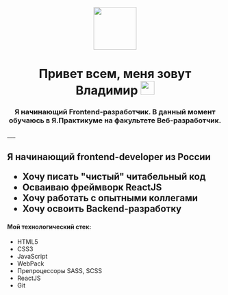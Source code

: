 <div id="header" align="center">
  <img src="[https://media.giphy.com/media/M9gbBd9nbDrOTu1Mqx/giphy.gif](https://media0.giphy.com/media/qgQUggAC3Pfv687qPC/giphy.gif?cid=ecf05e47e8eev9jlxud013pmegsg4dk00ucx9e5aoz0tf54b&ep=v1_gifs_search&rid=giphy.gif&ct=g)" width="100"/>
</div>

<h1 align="center">Привет всем, меня зовут Владимир</a> 
<img src="https://github.com/blackcater/blackcater/raw/main/images/Hi.gif" height="32"/></h1>
<h3 align="center">Я начинающий Frontend-разработчик. В данный момент обучаюсь в Я.Практикуме на факультете Веб-разработчик.</h3>
___

<h2 align="left">Я начинающий frontend-developer из России</a>


- Хочу писать "чистый" читабельный код
- Осваиваю фреймворк ReactJS
- Хочу работать с опытными коллегами
- Хочу освоить Backend-разработку

#### Мой технологический стек:

- HTML5
- CSS3
- JavaScript
- WebPack
- Препроцессоры SASS, SCSS
- ReactJS
- Git
